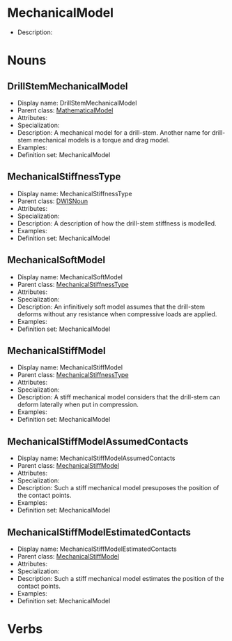 # MechanicalModel<!-- DEFINITION SET HEADER -->
- Description: 
# Nouns
## DrillStemMechanicalModel <!-- NOUN -->
- Display name: DrillStemMechanicalModel
- Parent class: [MathematicalModel](#./Model.md)
- Attributes:
- Specialization:
- Description: A mechanical model for a drill-stem. Another name for drill-stem mechanical models is a torque and drag model.
- Examples:
- Definition set: MechanicalModel
## MechanicalStiffnessType <!-- NOUN -->
- Display name: MechanicalStiffnessType
- Parent class: [DWISNoun](#./DWISSemantics.md)
- Attributes:
- Specialization:
- Description: A description of how the drill-stem stiffness is modelled.
- Examples:
- Definition set: MechanicalModel
## MechanicalSoftModel <!-- NOUN -->
- Display name: MechanicalSoftModel
- Parent class: [MechanicalStiffnessType](#./MechanicalModel.md)
- Attributes:
- Specialization:
- Description: An infinitively soft model assumes that the drill-stem deforms without any resistance when compressive loads are applied.
- Examples:
- Definition set: MechanicalModel
## MechanicalStiffModel <!-- NOUN -->
- Display name: MechanicalStiffModel
- Parent class: [MechanicalStiffnessType](#./MechanicalModel.md)
- Attributes:
- Specialization:
- Description: A stiff mechanical model considers that the drill-stem can deform laterally when put in compression.
- Examples:
- Definition set: MechanicalModel
## MechanicalStiffModelAssumedContacts <!-- NOUN -->
- Display name: MechanicalStiffModelAssumedContacts
- Parent class: [MechanicalStiffModel](#./MechanicalModel.md)
- Attributes:
- Specialization:
- Description: Such a stiff mechanical model presuposes the position of the contact points.
- Examples:
- Definition set: MechanicalModel
## MechanicalStiffModelEstimatedContacts <!-- NOUN -->
- Display name: MechanicalStiffModelEstimatedContacts
- Parent class: [MechanicalStiffModel](#./MechanicalModel.md)
- Attributes:
- Specialization:
- Description: Such a stiff mechanical model estimates the position of the contact points.
- Examples:
- Definition set: MechanicalModel
# Verbs
